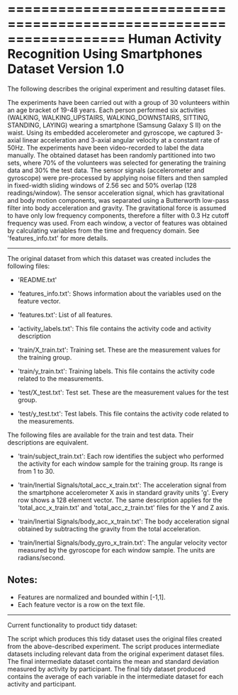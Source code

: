 ==================================================================
Human Activity Recognition Using Smartphones Dataset
Version 1.0
==================================================================

The following describes the original experiment and resulting dataset files.

The experiments have been carried out with a group of 30 volunteers within an age bracket of 19-48 years. Each person performed six activities (WALKING, WALKING_UPSTAIRS, WALKING_DOWNSTAIRS, SITTING, STANDING, LAYING) wearing a smartphone (Samsung Galaxy S II) on the waist. Using its embedded accelerometer and gyroscope, we captured 3-axial linear acceleration and 3-axial angular velocity at a constant rate of 50Hz. The experiments have been video-recorded to label the data manually. The obtained dataset has been randomly partitioned into two sets, where 70% of the volunteers was selected for generating the training data and 30% the test data. 
The sensor signals (accelerometer and gyroscope) were pre-processed by applying noise filters and then sampled in fixed-width sliding windows of 2.56 sec and 50% overlap (128 readings/window). The sensor acceleration signal, which has gravitational and body motion components, was separated using a Butterworth low-pass filter into body acceleration and gravity. The gravitational force is assumed to have only low frequency components, therefore a filter with 0.3 Hz cutoff frequency was used. From each window, a vector of features was obtained by calculating variables from the time and frequency domain. See 'features_info.txt' for more details. 

------------------------------------------------------

The original dataset from which this dataset was created includes the following files:

- 'README.txt'

- 'features_info.txt': Shows information about the variables used on the feature vector.

- 'features.txt': List of all features.

- 'activity_labels.txt': This file contains the activity code and activity description

- 'train/X_train.txt': Training set. These are the measurement values for the training group.

- 'train/y_train.txt': Training labels. This file contains the activity code related to the measurements.

- 'test/X_test.txt': Test set. These are the measurement values for the test group.

- 'test/y_test.txt': Test labels. This file contains the activity code related to the measurements.

The following files are available for the train and test data. Their descriptions are equivalent. 

- 'train/subject_train.txt': Each row identifies the subject who performed the activity for each window sample for the training group. Its range is from 1 to 30. 

- 'train/Inertial Signals/total_acc_x_train.txt': The acceleration signal from the smartphone accelerometer X axis in standard gravity units 'g'. Every row shows a 128 element vector. The same description applies for the 'total_acc_x_train.txt' and 'total_acc_z_train.txt' files for the Y and Z axis. 

- 'train/Inertial Signals/body_acc_x_train.txt': The body acceleration signal obtained by subtracting the gravity from the total acceleration. 

- 'train/Inertial Signals/body_gyro_x_train.txt': The angular velocity vector measured by the gyroscope for each window sample. The units are radians/second. 

Notes: 
-----------------------------------------------------
- Features are normalized and bounded within [-1,1].
- Each feature vector is a row on the text file.
-----------------------------------------------------
Current functionality to product tidy dataset:

The script which produces this tidy dataset uses the original files created from the above-described experiment.
The script produces intermediate datasets including relevant data from the original experiment dataset files.
The final intermediate dataset contains the mean and standard deviation measured by activity by participant.
The final tidy dataset produced contains the average of each variable in the intermediate dataset for each activity and participant.  



